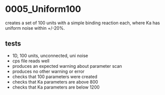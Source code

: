 # 0005_Uniform100

creates a set of 100 units with a simple binding reaction each, where Ka has uniform noise within +/-20%.

## tests

- 1D, 100 units, unconnected, uni noise
- cps file reads well
- produces an expected warning about parameter scan
- produces no other warning or error
- checks that 100 parameters were created
- checks that Ka parameters are above 800
- checks that Ka parameters are below 1200
